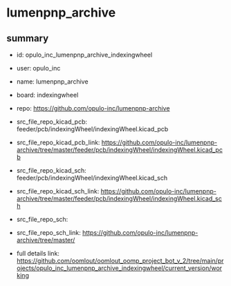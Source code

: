 # lumenpnp_archive
 
## summary 
* id: opulo_inc_lumenpnp_archive_indexingwheel
* user: opulo_inc
* name: lumenpnp_archive
* board: indexingwheel
* repo: https://github.com/opulo-inc/lumenpnp-archive
* src_file_repo_kicad_pcb: feeder/pcb/indexingWheel/indexingWheel.kicad_pcb
* src_file_repo_kicad_pcb_link: https://github.com/opulo-inc/lumenpnp-archive/tree/master/feeder/pcb/indexingWheel/indexingWheel.kicad_pcb
* src_file_repo_kicad_sch: feeder/pcb/indexingWheel/indexingWheel.kicad_sch
* src_file_repo_kicad_sch_link: https://github.com/opulo-inc/lumenpnp-archive/tree/master/feeder/pcb/indexingWheel/indexingWheel.kicad_sch

* src_file_repo_sch: 
* src_file_repo_sch_link: https://github.com/opulo-inc/lumenpnp-archive/tree/master/
* full details link: https://github.com/oomlout/oomlout_oomp_project_bot_v_2/tree/main/projects/opulo_inc_lumenpnp_archive_indexingwheel/current_version/working  







